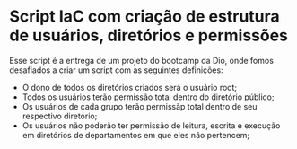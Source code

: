 # Script IaC com criação de estrutura de usuários, diretórios e permissões

Esse script é a entrega de um projeto do bootcamp da Dio, onde fomos desafiados a criar um script com as seguintes definições:

- O dono de todos os diretórios criados será o usuário root;
- Todos os usuários terão permissão total dentro do diretório público;
- Os usuários de cada grupo terão permissãp total dentro de seu respectivo diretório;
- Os usuários não poderão ter permissão de leitura, escrita e execução em diretórios de departamentos em que eles não pertencem;